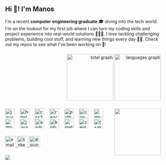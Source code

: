 <h2 align="left">Hi 👋! I'm Manos </h2> 

<p>I'm a recent <b>computer engineering graduate </b>🎓 diving into the tech world. I'm on the lookout for my first job where I can turn my coding skills and project experience into real-world solutions 🧑🏻‍💻. I love tackling challenging problems, building cool stuff, and learning new things every day 🏃🏻. Check out my repos to see what I've been working on 🙂!</p>

###

<div align="right">
  <img src="https://github-readme-streak-stats.herokuapp.com/?user=manosmin&theme=tokyonight&hide_border=true" height="150" alt="total graph"  />
  <img src="https://github-readme-stats.vercel.app/api/top-langs/?username=manosmin&theme=tokyonight&show_icons=true&hide_border=true&layout=compact" height="150" alt="languages graph"  />
</div>

###

<img align="right" height="150" src="https://media.giphy.com/media/BqOwRTiHDFNEdUQ7qt/giphy.gif?cid=790b7611s4vpl44eyyl1ao370m5bzsn2cgokq3an6pv31ql3&ep=v1_gifs_search&rid=giphy.gif&ct=g"  />

###

<div align="left">
  <img src="https://cdn.jsdelivr.net/gh/devicons/devicon/icons/javascript/javascript-original.svg" height="30" alt="javascript logo"  />
  <img width="10" />
  <img src="https://cdn.jsdelivr.net/gh/devicons/devicon/icons/html5/html5-original.svg" height="30" alt="html5 logo"  />
  <img width="10" />
  <img src="https://cdn.jsdelivr.net/gh/devicons/devicon/icons/css3/css3-original.svg" height="30" alt="css3 logo"  />
  <img width="10" />
  <img src="https://cdn.jsdelivr.net/gh/devicons/devicon/icons/react/react-original.svg" height="30" alt="react logo"  />
  <img width="10" />
  <img src="https://cdn.jsdelivr.net/gh/devicons/devicon/icons/python/python-original.svg" height="30" alt="python logo"  />
  <img width="10" />
  <img src="https://cdn.jsdelivr.net/gh/devicons/devicon@latest/icons/cplusplus/cplusplus-original.svg" height="30" alt="cpp logo" />
  <img width="10" />
  <img src="https://cdn.jsdelivr.net/gh/devicons/devicon@latest/icons/mysql/mysql-original.svg" height="30" alt="mysql logo" />
  <img width="10" />
  <img src="https://cdn.jsdelivr.net/gh/devicons/devicon@latest/icons/mongodb/mongodb-original.svg" height="30" alt="mongodb logo" />
  <img width="10" />   
  <img src="https://cdn.jsdelivr.net/gh/devicons/devicon@latest/icons/java/java-original.svg" height="30" alt="java logo" />
  <img width="10" />
  <img src="https://cdn.jsdelivr.net/gh/devicons/devicon@latest/icons/androidstudio/androidstudio-original.svg" height="30" alt="androidstudio logo"  />      
  <img width="10" />
  <img src="https://cdn.jsdelivr.net/gh/devicons/devicon@latest/icons/kotlin/kotlin-original.svg" height="30" alt="kotlin logo" />
  <img width="10" />
  <img src="https://cdn.jsdelivr.net/gh/devicons/devicon@latest/icons/matlab/matlab-original.svg" height="30" alt="matlab logo" />
  <img width="10" />
  <img src="https://i.imgur.com/Gglg3Nl.jpeg" height="30" alt="ceid logo"  />
  <img width="10" />
  <img src="https://i.imgur.com/xlH5V7N.png" height="30" alt="tsak logo"  />
  <img width="10" />
   
          
</div>

###

<div align="left">
  <a href="mailto:manosmin@hotmail.com" target="_blank">
  <img src="https://camo.githubusercontent.com/09937d12a84ff500ebea1ced85c168eec34a1678ddb5fe3d9c7e0e0e216227d6/68747470733a2f2f696d672e736869656c64732e696f2f62616467652f656d61696c2d7265643f6c6f676f3d474d61696c266c6f676f436f6c6f723d7768697465267374796c653d666f722d7468652d6261646765" height="35" alt="email logo"  />
    </a>
   <a href="https://www.linkedin.com/in/manosmin/" target="_blank">
  <img src="https://img.shields.io/static/v1?message=LinkedIn&logo=linkedin&label=&color=0077B5&logoColor=white&labelColor=&style=for-the-badge" height="35" alt="linkedin logo"  />
     </a>
  <a href="https://www.discordapp.com/users/270397164209963009" target="_blank">
  <img src="https://img.shields.io/static/v1?message=Discord&logo=discord&label=&color=7289DA&logoColor=white&labelColor=&style=for-the-badge" height="35" alt="discord logo"  />
    </a>
</div>

###

<img align="center" src="https://user-images.githubusercontent.com/74038190/212284158-e840e285-664b-44d7-b79b-e264b5e54825.gif"  />

###



